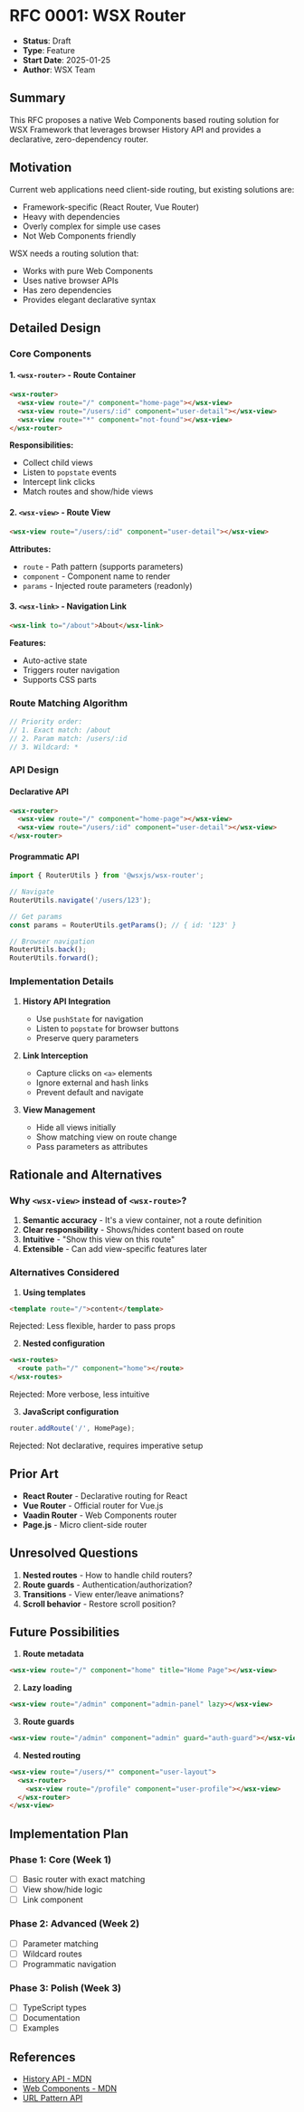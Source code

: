 # RFC 0001: WSX Router

- **Status**: Draft
- **Type**: Feature
- **Start Date**: 2025-01-25
- **Author**: WSX Team

## Summary

This RFC proposes a native Web Components based routing solution for WSX Framework that leverages browser History API and provides a declarative, zero-dependency router.

## Motivation

Current web applications need client-side routing, but existing solutions are:
- Framework-specific (React Router, Vue Router)
- Heavy with dependencies
- Overly complex for simple use cases
- Not Web Components friendly

WSX needs a routing solution that:
- Works with pure Web Components
- Uses native browser APIs
- Has zero dependencies
- Provides elegant declarative syntax

## Detailed Design

### Core Components

#### 1. `<wsx-router>` - Route Container
```html
<wsx-router>
  <wsx-view route="/" component="home-page"></wsx-view>
  <wsx-view route="/users/:id" component="user-detail"></wsx-view>
  <wsx-view route="*" component="not-found"></wsx-view>
</wsx-router>
```

**Responsibilities:**
- Collect child views
- Listen to `popstate` events
- Intercept link clicks
- Match routes and show/hide views

#### 2. `<wsx-view>` - Route View
```html
<wsx-view route="/users/:id" component="user-detail"></wsx-view>
```

**Attributes:**
- `route` - Path pattern (supports parameters)
- `component` - Component name to render
- `params` - Injected route parameters (readonly)

#### 3. `<wsx-link>` - Navigation Link
```html
<wsx-link to="/about">About</wsx-link>
```

**Features:**
- Auto-active state
- Triggers router navigation
- Supports CSS parts

### Route Matching Algorithm

```typescript
// Priority order:
// 1. Exact match: /about
// 2. Param match: /users/:id
// 3. Wildcard: *
```

### API Design

#### Declarative API
```html
<wsx-router>
  <wsx-view route="/" component="home-page"></wsx-view>
  <wsx-view route="/users/:id" component="user-detail"></wsx-view>
</wsx-router>
```

#### Programmatic API
```typescript
import { RouterUtils } from '@wsxjs/wsx-router';

// Navigate
RouterUtils.navigate('/users/123');

// Get params
const params = RouterUtils.getParams(); // { id: '123' }

// Browser navigation
RouterUtils.back();
RouterUtils.forward();
```

### Implementation Details

1. **History API Integration**
   - Use `pushState` for navigation
   - Listen to `popstate` for browser buttons
   - Preserve query parameters

2. **Link Interception**
   - Capture clicks on `<a>` elements
   - Ignore external and hash links
   - Prevent default and navigate

3. **View Management**
   - Hide all views initially
   - Show matching view on route change
   - Pass parameters as attributes

## Rationale and Alternatives

### Why `<wsx-view>` instead of `<wsx-route>`?

1. **Semantic accuracy** - It's a view container, not a route definition
2. **Clear responsibility** - Shows/hides content based on route
3. **Intuitive** - "Show this view on this route"
4. **Extensible** - Can add view-specific features later

### Alternatives Considered

1. **Using templates**
```html
<template route="/">content</template>
```
Rejected: Less flexible, harder to pass props

2. **Nested configuration**
```html
<wsx-routes>
  <route path="/" component="home"></route>
</wsx-routes>
```
Rejected: More verbose, less intuitive

3. **JavaScript configuration**
```javascript
router.addRoute('/', HomePage);
```
Rejected: Not declarative, requires imperative setup

## Prior Art

- **React Router** - Declarative routing for React
- **Vue Router** - Official router for Vue.js
- **Vaadin Router** - Web Components router
- **Page.js** - Micro client-side router

## Unresolved Questions

1. **Nested routes** - How to handle child routers?
2. **Route guards** - Authentication/authorization?
3. **Transitions** - View enter/leave animations?
4. **Scroll behavior** - Restore scroll position?

## Future Possibilities

1. **Route metadata**
```html
<wsx-view route="/" component="home" title="Home Page"></wsx-view>
```

2. **Lazy loading**
```html
<wsx-view route="/admin" component="admin-panel" lazy></wsx-view>
```

3. **Route guards**
```html
<wsx-view route="/admin" component="admin" guard="auth-guard"></wsx-view>
```

4. **Nested routing**
```html
<wsx-view route="/users/*" component="user-layout">
  <wsx-router>
    <wsx-view route="/profile" component="user-profile"></wsx-view>
  </wsx-router>
</wsx-view>
```

## Implementation Plan

### Phase 1: Core (Week 1)
- [ ] Basic router with exact matching
- [ ] View show/hide logic
- [ ] Link component

### Phase 2: Advanced (Week 2)
- [ ] Parameter matching
- [ ] Wildcard routes
- [ ] Programmatic navigation

### Phase 3: Polish (Week 3)
- [ ] TypeScript types
- [ ] Documentation
- [ ] Examples

## References

- [History API - MDN](https://developer.mozilla.org/en-US/docs/Web/API/History_API)
- [Web Components - MDN](https://developer.mozilla.org/en-US/docs/Web/Web_Components)
- [URL Pattern API](https://developer.mozilla.org/en-US/docs/Web/API/URL_Pattern_API)
